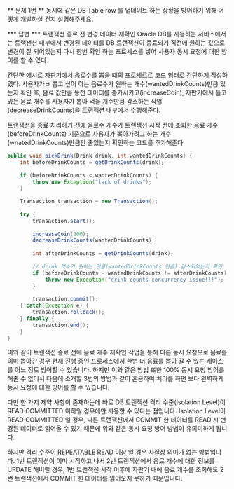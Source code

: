 ** 문제 1번 **
동시에 같은 DB Table row 를 업데이트 하는 상황을 방어하기 위해 어떻게 개발하실 건지 설명해주세요.

*** 답변 ***
트랜잭션 종료 전 변경 데이터 재확인
Oracle DB를 사용하는 서비스에서는 트랙잰션 내부에서 변경된 데이터를 DB 트랜잭션이 종료되기 직전에 원하는 값으로 변경이 잘 되어있는지 다시 한번 확인 하는 프로세스를 넣어 사용자 동시 요청에 대한 방어를 할 수 있다.

간단한 예시로 자판기에서 음료수를 뽑을 떄의 프로세르르 코드 형태로 간단하게 작성하였다. 사용자가ㅂ 뽑고 싶어 하는 음료수가 원하는 개수(wantedDrinkCounts)만큼 있는지 확인 후, 음료 값만큼 동전 데이터를 증가시키고(increaseCoin), 자판기에서 들고 있는 음료 개수를 사용자가 뽑아 먹을 개수만큼 감소하는 작업(decreaseDrinkCounts)을 트랜잭션 내부에서 수행해준다.

트랜잭션을 종료 처리하기 전에 음료수 개수가 트랜잭션 시작 전에 조회한 음료 개수(beforeDrinkCounts) 기준으로 사용자가 뽑아가려고 하는 개수(wnatedDrinkCounts)만큼만 줄었는지 확인하는 코드를 추가해준다.

```java
public void pickDrink(Drink drink, int wantedDrinkCounts) {
	int beforeDrinkCounts = getDrinkCounts(drink);
    
    if (beforeDrinkCounts < wantedDrinkCounts) {
    	throw new Exception("lack of drinks");
    }
    
    Transaction transaction = new Transaction();
    
    try {
    	transaction.start();
        
        increaseCoin(200);
        decreaseDrinkCounts(wantedDrinkCounts);
        
        int afterDrinkCounts = getDrinkCounts(drink);
        
        // drink 갯수가 원하는 만큼(wantedDrinkCounts 만큼) 감소되었는지 확인
        if (beforeDrinkCounts - wantedDrinkCounts != afterDrinkCounts) {
        	throw new Exception("drink counts concurrency issue!!!");
        }
        
        transaction.commit();
    } catch(Exception e) {
    	transaction.rollback();
    } finally {
    	transaction.end();
    }
}
```

이와 같이 트랜잭션 종료 전에 음료 개수 재확인 작업을 통해 다른 동시 요청으로 음료를 이미 뽑아간 경우 현재 진행 중인 프로세스에서 한번 더 음료를 뽑아 갈 수 있는 케이스를 어느 정도 방어할 수 있습니다. 하지만 이와 같은 방법 또한 100% 동시 요청 방어를 해줄 수 없어서 다음에 소개할 3번의 방법과 같이 혼용하여 처리를 하면 보다 완벽하게 동시 요청에 대한 방어를 할 수 있습니다.

다만 한 가지 제약 사항이 존재하는데 바로 DB 트랜잭션 격리 수준(Isolation Level)이 READ COMMITTED 이하일 경우에만 사용할 수 있다는 점입니다. Isolation Level이 READ COMMITTED 일 경우, 다른 트랜잭션에서 COMMIT 한 데이터를 READ 시 변경된 데이터로 읽어올 수 있기 때문에 위와 같은 동시 요청 방어 방법이 유의미하게 됩니다.

하지만 격리 수준이 REPEATABLE READ 이상 일 경우 사실상 의미가 없는 방법입니다. 1번 트랜잭션이 이미 시작하고 나서 2번 트랜잭션에서 음료 개수에 대한 정보를 UPDATE 해버릴 경우, 1번 트랜잭션 시작 이후에 자판기 내에 음료 개수를 조회해도 2번 트랜잭션에서 COMMIT 한 데이터를 읽어오지 못하기 때문입니다.


